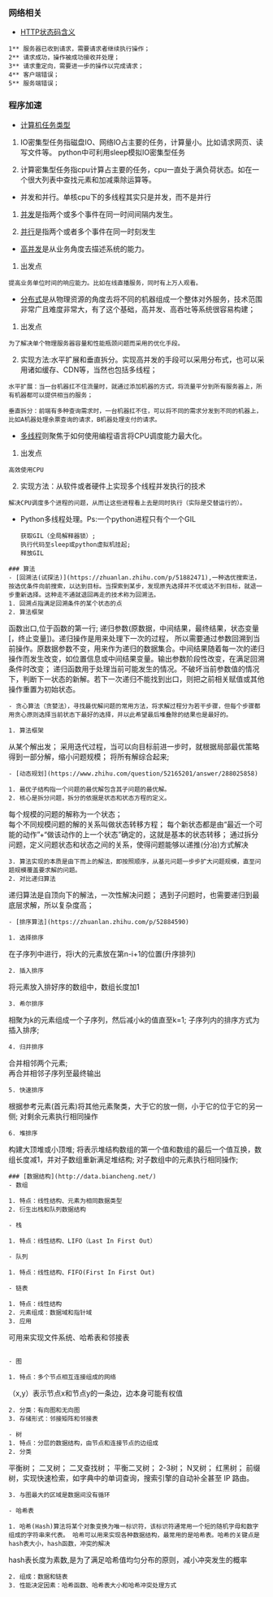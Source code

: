 ### 网络相关

- [HTTP状态码含义](https://juejin.im/post/5a1a84816fb9a04519694a7f)

```
1** 服务器已收到请求，需要请求者继续执行操作；
2** 请求成功，操作被成功接收并处理；
3** 请求重定向，需要进一步的操作以完成请求；
4** 客户端错误；
5** 服务端错误；
```

### 程序加速

- [计算机任务类型](https://zhuanlan.zhihu.com/p/20953544)
1. IO密集型任务指磁盘IO、网络IO占主要的任务，计算量小。比如请求网页、读写文件等。
   python中可利用sleep模拟IO密集型任务

2. 计算密集型任务指cpu计算占主要的任务，cpu一直处于满负荷状态。如在一个很大列表中查找元素和加减乘除运算等。
- 并发和并行。单核cpu下的多线程其实只是并发，而不是并行
1. [并发](https://zhuanlan.zhihu.com/p/20953544)是指两个或多个事件在同一时间间隔内发生。

2. [并行](https://zhuanlan.zhihu.com/p/20953544)是指两个或者多个事件在同一时刻发生
- [高并发](https://blog.csdn.net/weixin_38405253/article/details/102426549)是从业务角度去描述系统的能力。
1. 出发点

```
提高业务单位时间的响应能力。比如在线直播服务，同时有上万人观看。
```

- [分布式](https://blog.csdn.net/weixin_38405253/article/details/102426549)是从物理资源的角度去将不同的机器组成一个整体对外服务，技术范围非常广且难度非常大，有了这个基础，高并发、高吞吐等系统很容易构建；
1. 出发点

```
为了解决单个物理服务器容量和性能瓶颈问题而采用的优化手段。
```

2. 实现方法:水平扩展和垂直拆分。实现高并发的手段可以采用分布式，也可以采用诸如缓存、CDN等，当然也包括多线程；

```
水平扩展：当一台机器扛不住流量时，就通过添加机器的方式，将流量平分到所有服务器上，所有机器都可以提供相当的服务；

垂直拆分：前端有多种查询需求时，一台机器扛不住，可以将不同的需求分发到不同的机器上，比如A机器处理余票查询的请求，B机器处理支付的请求。
```

- [多线程](https://blog.csdn.net/weixin_38405253/article/details/102426549)则聚焦于如何使用编程语言将CPU调度能力最大化。
1. 出发点

```
高效使用CPU
```

2. 实现方法：从软件或者硬件上实现多个线程并发执行的技术

```
解决CPU调度多个进程的问题，从而让这些进程看上去是同时执行（实际是交替运行的）。
```

- Python多线程处理。Ps:一个python进程只有个一个GIL
  
  ```
  获取GIL（全局解释器锁）;  
  执行代码至sleep或python虚拟机挂起;
  释放GIL
  ```

```
### 算法
- [回溯法(试探法)](https://zhuanlan.zhihu.com/p/51882471),一种选优搜索法，按选优条件向前搜索，以达到目标。当探索到某步，发现原先选择并不优或达不到目标，就退一步重新选择。这种走不通就退回再走的技术称为回溯法。
1. 回溯点指满足回溯条件的某个状态的点
2. 算法框架
```

函数出口,位于函数的第一行;
递归参数(原数据，中间结果，最终结果，状态变量[，终止变量])。递归操作是用来处理下一次的过程， 所以需要通过参数回溯到当前操作。原数据参数不变，用来作为递归的数据集合。中间结果随着每一次的递归操作而发生改变，如位置信息或中间结果变量。输出参数阶段性改变，在满足回溯条件时改变；
递归函数用于处理当前可能发生的情况。不破坏当前参数值的情况下，判断下一状态的新解。若下一次递归不能找到出口，则把之前相关赋值或其他操作重置为初始状态。

```
- 贪心算法（贪婪法），寻找最优解问题的常用方法，将求解过程分为若干步骤，但每个步骤都用贪心原则选择当前状态下最好的选择，并以此希望最后堆叠除的结果也是最好的。

1. 算法框架
```

从某个解出发； 
采用迭代过程，当可以向目标前进一步时，就根据局部最优策略得到一部分解，缩小问题规模；
将所有解综合起来;

```
- [动态规划](https://www.zhihu.com/question/52165201/answer/288025858)

1. 最优子结构指一个问题的最优解包含其子问题的最优解。
2. 核心是拆分问题，拆分的依据是状态和状态方程的定义。
```

每个规模的问题的解称为一个状态；  
每个不同规模问题的解的关系叫做状态转移方程；
每个新状态都是由“最近一个可能的动作”+“做该动作的上一个状态”确定的，这就是基本的状态转移；
通过拆分问题，定义问题状态和状态之间的关系，使得问题能够以递推(分冶)方式解决

```
3. 算法实现的本质是由下而上的解法，即按照顺序，从基元问题一步步扩大问题规模，直至问题规模覆盖要求解的问题。
2. 对比递归算法
```

递归算法是自顶向下的解法，一次性解决问题；
遇到子问题时，也需要递归到最底层求解，所以复杂度高；

```
- [排序算法](https://zhuanlan.zhihu.com/p/52884590)

1. 选择排序
```

在子序列中进行，将i大的元素放在第n-i+1的位置(升序排列)

```
2. 插入排序
```

将元素放入排好序的数组中，数组长度加1

```
3. 希尔排序
```

相聚为k的元素组成一个子序列，然后减小k的值直至k=1;
子序列内的排序方式为插入排序;

```
4. 归并排序
```

合并相邻两个元素;        
再合并相邻子序列至最终输出

```
5. 快速排序
```

根据参考元素(首元素)将其他元素聚类，大于它的放一侧，小于它的位于它的另一侧;
对剩余元素执行相同操作

```
6. 堆排序
```

构建大顶堆或小顶堆;
将表示堆结构数组的第一个值和数组的最后一个值互换，数组长度减1，并对子数组重新满足堆结构;
对子数组中的元素执行相同操作;

```
### [数据结构](http://data.biancheng.net/)
- 数组

1. 特点：线性结构、元素为相同数据类型
2. 衍生出栈和队列数据结构

- 栈

1. 特点：线性结构、LIFO（Last In First Out）

- 队列

1. 特点：线性结构、FIFO(First In First Out)

- 链表

1. 特点：线性结构
2. 元素组成：数据域和指针域
3. 应用
```

可用来实现文件系统、哈希表和邻接表

```

- 图

1. 特点：多个节点相互连接组成的网络
```

（x,y）表示节点x和节点y的一条边，边本身可能有权值

```
2. 分类：有向图和无向图
3. 存储形式：邻接矩阵和邻接表

- 树
1. 特点：分层的数据结构，由节点和连接节点的边组成
2. 分类
```

平衡树；
二叉树；
二叉查找树；
平衡二叉树；
2-3树；
N叉树；
红黑树；
前缀树，实现快速检索，如字典中的单词查询，搜索引擎的自动补全甚至 IP 路由。

```
3. 与图最大的区域是数据间没有循环

- 哈希表

1. 哈希(Hash)算法将某个对象变换为唯一标识符，该标识符通常用一个短的随机字母和数字组成的字符串来代表。 哈希可以用来实现各种数据结构，最常用的是哈希表。哈希的关键点是hash表大小，hash函数，冲突的解决
```

hash表长度为素数,是为了满足哈希值均匀分布的原则，减小冲突发生的概率

```
2. 组成：数据和链表
3. 性能决定因素：哈希函数、哈希表大小和哈希冲突处理方式
```
